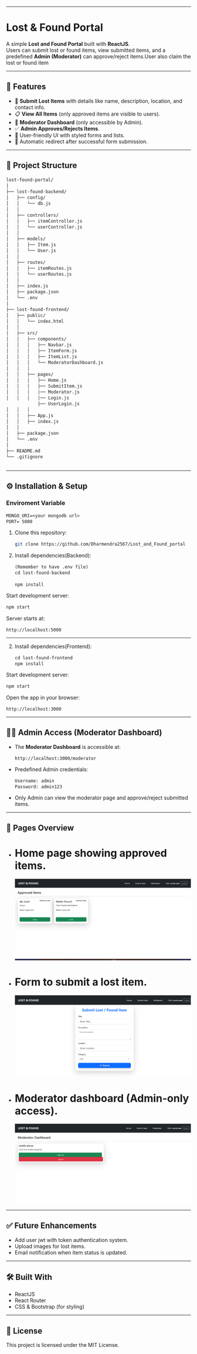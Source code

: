 
---

# Lost & Found Portal

A simple **Lost and Found Portal** built with **ReactJS**.  
Users can submit lost or found items, view submitted items, and a predefined **Admin (Moderator)** can approve/reject items.User also claim the lost or found item

---

## 🚀 Features

- 📌 **Submit Lost Items** with details like name, description, location, and contact info.  
- 📋 **View All Items** (only approved items are visible to users).  
- 🔐 **Moderator Dashboard** (only accessible by Admin).  
- ✅ **Admin Approves/Rejects Items**.  
- 🎨 User-friendly UI with styled forms and lists.  
- 🔄 Automatic redirect after successful form submission.  

---

## 📂 Project Structure

```
lost-found-portal/
│
├── lost-found-backend/
│   ├── config/
│   │   └── db.js
│   │
│   ├── controllers/
│   │   ├── itemController.js
│   │   └── userController.js
│   │
│   ├── models/
│   │   ├── Item.js
│   │   └── User.js
│   │
│   ├── routes/
│   │   ├── itemRoutes.js
│   │   └── userRoutes.js
│   │
│   ├── index.js
│   ├── package.json
│   └── .env
│
├── lost-found-frontend/
│   ├── public/
│   │   └── index.html
│   │
│   ├── src/
│   │   ├── components/
│   │   │   ├── Navbar.js
│   │   │   ├── ItemForm.js
│   │   │   ├── ItemList.js
│   │   │   └── ModeratorDashboard.js
│   │   │
│   │   ├── pages/
│   │   │   ├── Home.js
│   │   │   ├── SubmitItem.js
│   │   │   |── Moderator.js
│   │   │   |── Login.js
            ├── UserLogin.js
│   │   │
│   │   ├── App.js
│   │   ├── index.js
│   │
│   ├── package.json
│   └── .env
│
├── README.md
└── .gitignore


````

---



## ⚙️ Installation & Setup
### Enviroment Variable
```
MONGO_URI=<your mongodb url>
PORT= 5000
```

1. Clone this repository:

   ```bash
   git clone https://github.com/Dharmendra2567/Lost_and_Found_portal
   

2. Install dependencies(Backend):

   ```
   (Remember to have .env file)
   cd lost-found-backend

   npm install
   ```

 Start development server:

   ```bash
   npm start
   ```

 Server starts at:

   ```
   http://localhost:5000
   ```

---


2. Install dependencies(Frontend):

   ```
   cd lost-found-frontend
   npm install
   ```

 Start development server:

   ```bash
   npm start
   ```

 Open the app in your browser:

   ```
   http://localhost:3000

   ```

---


## 👨‍💻 Admin Access (Moderator Dashboard)

* The **Moderator Dashboard** is accessible at:

  ```
  http://localhost:3000/moderator
  ```

* Predefined Admin credentials:

  ```
  Username: admin
  Password: admin123
  ```

* Only Admin can view the moderator page and approve/reject submitted items.

---

## 📑 Pages Overview

- # Home page showing approved items.  
  ![Home Screenshot](./screenshots/approved_items.png)

- # Form to submit a lost item.  
  ![Submit Screenshot](./screenshots/submit_item.png)

- # Moderator dashboard (Admin-only access).  
  ![Moderator Screenshot](./screenshots/moderator_dashboard.png)


---

## ✅ Future Enhancements

* Add user jwt with token authentication system.
* Upload images for lost items.
* Email notification when item status is updated.

---

## 🛠️ Built With

* ReactJS
* React Router
* CSS & Bootstrap (for styling)

---

## 📜 License

This project is licensed under the MIT License.

````